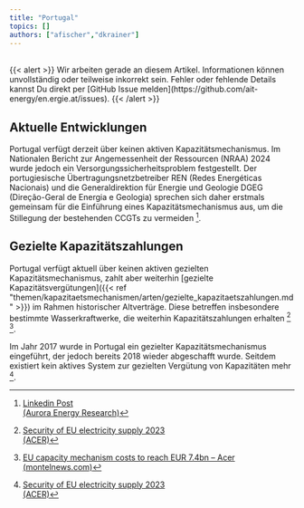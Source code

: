 ```yaml
---
title: "Portugal"
topics: []
authors: ["afischer","dkrainer"]
---
```


<br>
{{< alert >}}
Wir arbeiten gerade an diesem Artikel. Informationen können unvollständig oder teilweise inkorrekt sein. Fehler oder fehlende Details kannst Du direkt per [GitHub Issue melden](https://github.com/ait-energy/en.ergie.at/issues).
{{< /alert >}}

## Aktuelle Entwicklungen
Portugal verfügt derzeit über keinen aktiven Kapazitätsmechanismus. Im Nationalen Bericht zur Angemessenheit der Ressourcen (NRAA) 2024 wurde jedoch ein Versorgungssicherheitsproblem festgestellt. Der portugiesische Übertragungsnetzbetreiber REN (Redes Energéticas Nacionais) und die Generaldirektion für Energie und Geologie DGEG (Direção-Geral de Energia e Geologia) sprechen sich daher erstmals gemeinsam für die Einführung eines Kapazitätsmechanismus aus, um die Stillegung der bestehenden CCGTs zu vermeiden [^PT_NRAA_2024].

## Gezielte Kapazitätszahlungen

Portugal verfügt aktuell über keinen aktiven gezielten Kapazitätsmechanismus, zahlt aber weiterhin [gezielte Kapazitätsvergütungen]({{< ref "themen/kapazitaetsmechanismen/arten/gezielte_kapazitaetszahlungen.md" >}}) im Rahmen historischer Altverträge. Diese betreffen insbesondere bestimmte Wasserkraftwerke, die weiterhin Kapazitätszahlungen erhalten [^1] [^2].

Im Jahr 2017 wurde in Portugal ein gezielter Kapazitätsmechanismus eingeführt, der jedoch bereits 2018 wieder abgeschafft wurde. Seitdem existiert kein aktives System zur gezielten Vergütung von Kapazitäten mehr [^1].

<!-- Fußnoten -->

[^1]: [Security of EU electricity supply 2023<br>(ACER)](https://acer.europa.eu/sites/default/files/documents/Publications/Security_of_EU_electricity_supply_2023.pdf)

[^2]: [EU capacity mechanism costs to reach EUR 7.4bn – Acer<br>(montelnews.com)](https://montelnews.com/news/1525997/eu-capacity-mechanism-costs-to-reach-eur-7-4bn-acer)

[^PT_NRAA_2024]: [Linkedin Post<br>(Aurora Energy Research)](https://www.linkedin.com/feed/update/urn:li:activity:7297671676706615296/)
